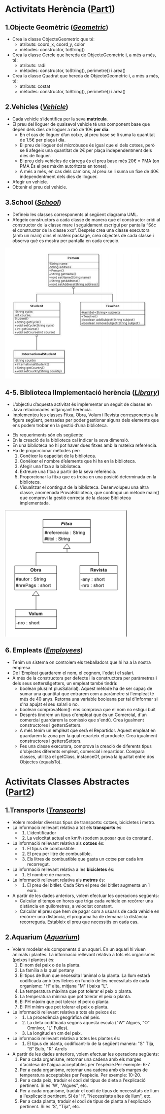 # Activitats Herència ([Part1](src/part1))

## 1.Objecte Geomètric (_[Geometric](src/part1/geometric)_)
- Crea la classe ObjecteGeometric que té:
  - atributs: coord_x, coord_y, color
  - mètodes: constructor, toString()
- Crea la classe Cercle que hereda de ObjecteGeometric i, a més a més, té:
  - atributs: radi
  - mètodes: constructor, toString(), perimetre() i area()
- Crea la classe Quadrat que hereda de ObjecteGeometric i, a més a més, té:
  - atributs: costat
  - mètodes: constructor, toString(), perimetre() i area()

## 2.Vehicles (_[Vehicle](src/part1/vehicle)_)
- Cada vehicle s’identifica per la seva **matrícula**.
- El preu del lloguer de qualsevol vehicle té una component base que depèn dels dies de
  lloguer a raó de 10€ **per dia**.
  - En el cas de lloguer d’un cotxe, al preu base se li suma la quantitat de 1.5€ per plaça i dia.
  - El preu de lloguer del microbusos és igual que el dels cotxes, però se li afegeix una
    quantitat de 2€ per plaça independentment dels dies de lloguer.
  - El preu dels vehicles de càrrega és el preu base més 20€ * PMA (on PMA És el pes
    màxim autoritzats en tones).
  - A més a més, en cas dels camions, al preu se li suma un fixe de 40€ independentment
    dels dies de lloguer.
- Afegir un vehicle.
- Obtenir el preu del vehicle.

## 3.School (_[School](src/part1/school)_)
+ Defineix les classes corresponents al següent diagrama UML.
+ Afegeix constructors a cada classe de manera que el constructor cridi al constructor de la
classe mare i seguidament escrigui per pantalla “Sóc el constructor de la classe xxx”.
Després crea una classe executora (amb un main) dins el mateix package, crea objectes
de cada classe i observa què es mostra per pantalla en cada creació.

![School](src/img/school.png)

## 4-5. Biblioteca IImplementació herència (_[Library](src/part1/library)_)
- L’objectiu d’aquesta activitat és implementar un seguit de classes en Java relacionades
mitjançant herència. 
- Implementeu les classes Fitxa, Obra, Volum i Revista corresponents
a la figura següent, pensades per poder gestionar alguns dels elements que ens podem
trobar en la gestió d’una biblioteca.

+ Els requeriments són els següents:
+ En la creació de la biblioteca cal indicar la seva dimensió.
+ En una biblioteca no hi pot haver dues fitxes amb la mateixa referència.
+ Ha de proporcionar mètodes per:
  1. Conèixer la capacitat de la biblioteca.
  2. Conèixer el nombre d’elements que hi ha en la biblioteca.
  3. Afegir una fitxa a la biblioteca.
  4. Extreure una fitxa a partir de la seva referència.
  5. Proporcionar la fitxa que es troba en una posició determinada en la biblioteca.
  6. Visualitzar el contingut de la biblioteca.
     Desenvolupeu una altra classe, anomenada ProvaBiblioteca, que contingui un mètode
     main() que comprovi la gestió correcta de la classe Biblioteca implementada.

![Library](src/img/library.png)

## 6. Empleats (_[Employees](src/part1/employees)_)

- Tenim un sistema on controlem els treballadors que hi ha a la nostra empresa. 
- De l'Empleat guardarem el nom, el cognom, l'edat i el salari. 
- A més de la constructora per defecte i la constructora per paràmetres i dels seus setters&getters, un empleat també tindrà:
  - boolean plus(int plusSalarial). Aquest mètode ha de ser capaç de sumar una quantitat que
    entrarem com a paràmetre si l'empleat té més de 40 anys. Retorna una variable booleana
    per tal d'informar si s'ha apujat el seu salari o no.
  - boolean comprovaNom(): ens comprova que el nom no estigui buit
  - Després tindrem un tipus d'empleat que és un Comercial, d'un comercial guardarem la
    comissio que s'endú. Crea igualment constructores i gettersSetters.
  - A més tenim un empleat que serà el Repartidor. Aquest empleat en guardarem la zona per
    la qual reparteix el producte. Crea igualment constructores i gettersSetters.
  - Fes una classe executora, comprova la creació de diferents tipus d'objectes diferents
    empleat, comercial i repartidor. Compara classes, utilitza el getClass, instanceOf, prova la
    igualtat entre dos Objectes (equalsTo).

# Activitats Classes Abstractes ([Part2](src/part2))

## 1.Transports (_[Transports](src/part2/transports)_)
- Volem modelar diversos tipus de transports: cotxes, bicicletes i metro.
- La informació rellevant relativa a tot els **transports** és:
  - 1. L'identificador
  - 2. La velocitat actual en km/h (podem suposar que és constant).
- La informació rellevant relativa als **cotxes** és:
  - 1. El tipus de combustible.
  - 2. El preu per litre de combustible.
  - 3. Els litres de combustible que gasta un cotxe per cada km recorregut.
- La informació rellevant relativa a les **bicicletes** és:
  - 1. El nombre de marxes.
- La informació rellevant relativa als **metros** és:
  - 1. El preu del bitllet. Cada 5km el preu del bitllet augmenta un 1 euro.
- A partir de les dades anteriors, volem efectuar les operacions següents:
  - Calcular el temps en hores que triga cada vehicle en recórrer una distància en
  quilòmetres, a velocitat constant.
  -  Calcular el preu que hem de pagar com a usuaris de cada vehicle en recórrer una
     distància, el programa ha de demanar la distància recorreguda. Estableix el preu que
     necessitis en cada cas.

## 2.Aquarium (_[Aquarium](src/part2/aquarium)_)

- Volem modelar els components d'un aquari. En un aquari hi viuen animals i plantes. La
 informació rellevant relativa a tots els organismes (peixos i plantes) és:
  1. El nom del peix o de la planta.
  2. La família a la qual pertany
  3. El tipus de llum que necessita l'animal o la planta. La llum estarà codificada amb tres
     lletres en funció de les necessitats de cada organisme: "H" alta, mitjana "M" i baixa "L".
  4. La temperatura màxima que pot tolerar el peix o planta.
  5. La temperatura mínima que pot tolerar el peix o planta.
  6. El PH màxim que pot tolerar el peix o planta.
  7. El PH mínim que pot tolerar el peix o planta.
- La informació rellevant relativa a tots els peixos és:
  - 1. La procedència geogràfica del peix.
  - 2. La dieta codificada segons aquesta escala ("W" Algues, "O" Omnívor, "L" Fulles).
  - 3. La longitud en cm del peix.
- La informació rellevant relativa a totes les plantes és:
  - 1. El tipus de planta, codificant-lo de la següent manera: "S" Tija, "B" Bulb, "R" Arrels
- A partir de les dades anteriors, volem efectuar les operacions següents:
  1. Per a cada organisme, retornar una cadena amb els marges d'acidesa de l'aigua
     acceptables per l'espècie.Per exemple: 6-7.
  2. Per a cada organisme, retornar una cadena amb els marges de temperatura
     acceptables per l'espècie. Per exemple: 10-20.
  3. Per a cada peix, traduir el codi del tipus de dieta a l'explicació pertinent. Si és 'W',
     "Algues", etc.
  4. Per a cada organisme, traduir el codi de tipus de necessitats de llum a l'explicació
     pertinent. Si és 'H', "Necessitats altes de llum", etc.
  5. Per a cada planta, traduir el codi de tipus de planta a l'explicació pertinent. Si és 'S',
     "Tija", etc.

